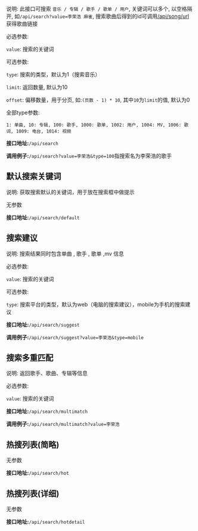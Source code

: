 说明: 此接口可搜索 ```音乐 / 专辑 / 歌手 / 歌单 / 用户```, 关键词可以多个, 以空格隔开, 如```/api/search?value=李荣浩 麻雀```, 搜索歌曲后得到的id可调用[/api/song/url](song#歌曲链接)获得歌曲链接

必选参数:

```value```: 搜索的关键词

可选参数:

```type```: 搜索的类型，默认为1（搜索音乐）

```limit```: 返回数量, 默认为10

```offset```: 偏移数量，用于分页, 如:```(页数 - 1) * 10```, 其中```10```为```limit```的值, 默认为0

全部type参数: 

    1: 单曲, 10: 专辑, 100: 歌手, 1000: 歌单, 1002: 用户, 1004: MV, 1006: 歌词, 1009: 电台, 1014: 视频

**接口地址:**```/api/search```

**调用例子:**```/api/search?value=李荣浩&type=100```指搜索名为李荣浩的歌手


## 默认搜索关键词
说明: 获取搜索默认的关键词，用于放在搜索框中做提示

无参数

**接口地址:**```/api/search/default```

## 搜索建议
说明: 搜索结果同时包含单曲 , 歌手 , 歌单 ,mv 信息

必选参数:

```value```: 搜索的关键词

可选参数:

```type```: 搜索平台的类型，默认为web（电脑的搜索建议），mobile为手机的搜索建议

**接口地址:**```/api/search/suggest```

**调用例子:**```/api/search/suggest?value=李荣浩&type=mobile```

## 搜索多重匹配
说明: 返回歌手、歌曲、专辑等信息

必选参数:

```value```: 搜索的关键词

**接口地址:**```/api/search/multimatch```

**调用例子:**```/api/search/multimatch?value=李荣浩```


## 热搜列表(简略)

无参数

**接口地址:**```/api/search/hot```

## 热搜列表(详细)

无参数

**接口地址:**```/api/search/hotdetail```
